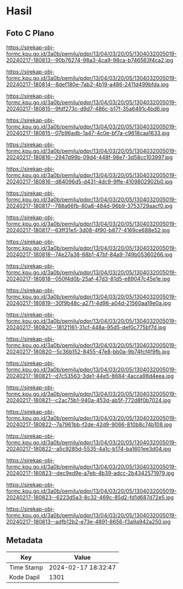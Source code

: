 # Hasil

## Foto C Plano

https://sirekap-obj-formc.kpu.go.id/3a0b/pemilu/pdpr/13/04/03/20/05/1304032005019-20240217-180813--90b76274-98a3-4ca9-98ca-b746563f4ca2.jpg

https://sirekap-obj-formc.kpu.go.id/3a0b/pemilu/pdpr/13/04/03/20/05/1304032005019-20240217-180814--8def180e-7ab2-4b19-a486-2411d499bfda.jpg

https://sirekap-obj-formc.kpu.go.id/3a0b/pemilu/pdpr/13/04/03/20/05/1304032005019-20240217-180815--9fdf273c-d9d7-486c-b17f-35a6491c4bd6.jpg

https://sirekap-obj-formc.kpu.go.id/3a0b/pemilu/pdpr/13/04/03/20/05/1304032005019-20240217-180815--07b96adb-1a47-4c0e-bf7a-c9618caa1633.jpg

https://sirekap-obj-formc.kpu.go.id/3a0b/pemilu/pdpr/13/04/03/20/05/1304032005019-20240217-180816--2947d99b-09d4-448f-98e7-3d58cc103997.jpg

https://sirekap-obj-formc.kpu.go.id/3a0b/pemilu/pdpr/13/04/03/20/05/1304032005019-20240217-180816--d84096d5-d431-4dc9-9ffe-4109802902b0.jpg

https://sirekap-obj-formc.kpu.go.id/3a0b/pemilu/pdpr/13/04/03/20/05/1304032005019-20240217-180817--788a66fb-80a8-484d-96b9-3753729aacf0.jpg

https://sirekap-obj-formc.kpu.go.id/3a0b/pemilu/pdpr/13/04/03/20/05/1304032005019-20240217-180817--63ff31e5-3d08-4f90-b877-4169ce688e52.jpg

https://sirekap-obj-formc.kpu.go.id/3a0b/pemilu/pdpr/13/04/03/20/05/1304032005019-20240217-180818--74e27a38-68b1-47bf-84a9-749b05360266.jpg

https://sirekap-obj-formc.kpu.go.id/3a0b/pemilu/pdpr/13/04/03/20/05/1304032005019-20240217-180818--050f4d0b-25af-47d3-81d5-e89047c45e1e.jpg

https://sirekap-obj-formc.kpu.go.id/3a0b/pemilu/pdpr/13/04/03/20/05/1304032005019-20240217-180819--30f9b48c-a271-4d96-a04d-21560aa19e0a.jpg

https://sirekap-obj-formc.kpu.go.id/3a0b/pemilu/pdpr/13/04/03/20/05/1304032005019-20240217-180820--18121161-31cf-448a-95d5-def0c775bf7d.jpg

https://sirekap-obj-formc.kpu.go.id/3a0b/pemilu/pdpr/13/04/03/20/05/1304032005019-20240217-180820--5c36b152-8455-47e8-bb0a-9b74fcf4f9fb.jpg

https://sirekap-obj-formc.kpu.go.id/3a0b/pemilu/pdpr/13/04/03/20/05/1304032005019-20240217-180821--d7c53563-3de1-44e5-8684-4acca98d4eea.jpg

https://sirekap-obj-formc.kpu.go.id/3a0b/pemilu/pdpr/13/04/03/20/05/1304032005019-20240217-180821--c2ac75b1-940a-453d-ab5f-772d8f0b7024.jpg

https://sirekap-obj-formc.kpu.go.id/3a0b/pemilu/pdpr/13/04/03/20/05/1304032005019-20240217-180822--7a7961bb-f2de-42d9-9066-810b8c74b108.jpg

https://sirekap-obj-formc.kpu.go.id/3a0b/pemilu/pdpr/13/04/03/20/05/1304032005019-20240217-180822--a5c9285d-5535-4a1c-b174-ba1601ee3d04.jpg

https://sirekap-obj-formc.kpu.go.id/3a0b/pemilu/pdpr/13/04/03/20/05/1304032005019-20240217-180823--dec9ed9e-a7eb-4b39-adcc-2b4342571979.jpg

https://sirekap-obj-formc.kpu.go.id/3a0b/pemilu/pdpr/13/04/03/20/05/1304032005019-20240217-180823--6223d5a3-8c32-469c-85d2-fd1d687d72e5.jpg

https://sirekap-obj-formc.kpu.go.id/3a0b/pemilu/pdpr/13/04/03/20/05/1304032005019-20240217-180813--adfb12b2-e73e-4891-8656-f3a9a942a250.jpg


## Metadata

| Key        | Value               |
| ---------- | ------------------- |
| Time Stamp | 2024-02-17 18:32:47 |
| Kode Dapil | 1301                |




